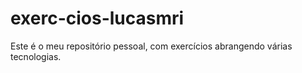 # exerc-cios-lucasmri
Este é o meu repositório pessoal, com exercícios abrangendo várias tecnologias.
